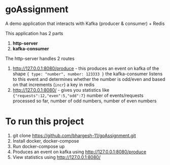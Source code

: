# goAssignment
A demo application that interacts with Kafka (producer & consumer) + Redis

This application has 2 parts
1. **http-server**
2. **kafka-consumer**

The http-server handles 2 routes

1. http://127.0.0.1:8080/produce - this produces an event on kafka of the shape `{ type: "number", number: 123333 }` the kafka-consumer listens to this event and determines whether the number is odd/even and based on that increments (`incr`) a key in redis
2. http://127.0.0.1:8080/ - gives you statistics like `{"requests":12,"even":5,"odd":7}` number of events/requests processed so far, number of odd numbers, number of even numbers


# To run this project

1. git clone https://github.com/bhargesh-11/goAssignment.git
2. Install docker, docker-compose
3. Run docker-compose up
4. Produces an event on kafka using http://127.0.0.1:8080/produce
5. View statistics using http://127.0.0.1:8080/
